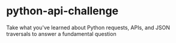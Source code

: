 # python-api-challenge
Take what you've learned about Python requests, APIs, and JSON traversals to answer a fundamental question
